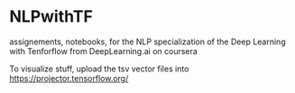 # NLPwithTF
assignements, notebooks, for the NLP specialization of the Deep Learning with Tenforflow from DeepLearning.ai on coursera

To visualize stuff, upload the tsv vector files into https://projector.tensorflow.org/
